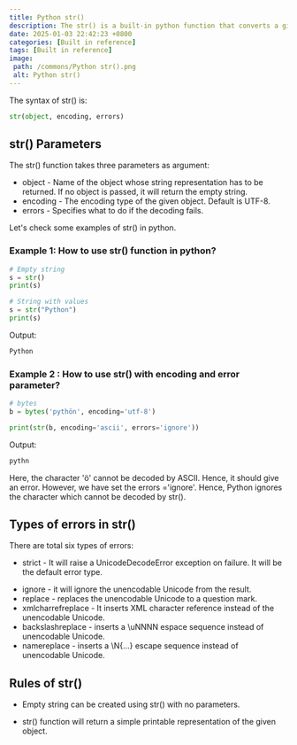 ```yaml
---
title: Python str()
description: The str() is a built-in python function that converts a given value into a string.
date: 2025-01-03 22:42:23 +0800
categories: [Built in reference]
tags: [Built in reference]
image:
 path: /commons/Python str().png
 alt: Python str()
---
```


The syntax of str() is:

```python
str(object, encoding, errors)

```

## str() Parameters

The str() function takes three parameters as argument:

* object \- Name of the object whose string representation has to be returned. If no object is passed, it will return the empty string.   
* encoding \- The encoding type of the given object. Default is UTF-8.  
* errors \- Specifies what to do if the decoding fails.

Let's check some examples of  str() in python.

### Example 1: How to use str() function in python?

```python
# Empty string
s = str()
print(s)

# String with values
s = str("Python")
print(s)

```

Output:

```python
Python

```

### Example 2 :  How to use str() with encoding and error parameter?

```python
# bytes
b = bytes('pythön', encoding='utf-8')

print(str(b, encoding='ascii', errors='ignore'))

```

Output:

```python
pythn
```

Here, the character 'ö' cannot be decoded by ASCII. Hence, it should give an error. However, we have set the errors \='ignore'. Hence, Python ignores the character which cannot be decoded by str().

<script type="text/javascript">
	atOptions = {
		'key' : '98858c4e91885e00ea9926beee01c03e',
		'format' : 'iframe',
		'height' : 90,
		'width' : 728,
		'params' : {}
	};
</script>
<script type="text/javascript" src="//www.highperformanceformat.com/98858c4e91885e00ea9926beee01c03e/invoke.js"></script>
## Types of errors in str() 

There are total six types of errors:

* strict \- It will raise a UnicodeDecodeError exception on failure. It will be the default error type.  
<script type="text/javascript">
	atOptions = {
		'key' : '98858c4e91885e00ea9926beee01c03e',
		'format' : 'iframe',
		'height' : 90,
		'width' : 728,
		'params' : {}
	};
</script>
<script type="text/javascript" src="//www.highperformanceformat.com/98858c4e91885e00ea9926beee01c03e/invoke.js"></script>
* ignore \- it will ignore the unencodable Unicode from the result.  
* replace \- replaces the unencodable Unicode to a question mark.  
* xmlcharrefreplace \- It inserts XML character reference instead of the unencodable Unicode.  
* backslashreplace \- inserts a \\uNNNN espace sequence instead of unencodable Unicode.  
* namereplace \- inserts a \\N{...} escape sequence instead of unencodable Unicode.

## Rules of str()

* Empty string can be created using str() with no parameters.  
<script type="text/javascript">
	atOptions = {
		'key' : '98858c4e91885e00ea9926beee01c03e',
		'format' : 'iframe',
		'height' : 90,
		'width' : 728,
		'params' : {}
	};
</script>
<script type="text/javascript" src="//www.highperformanceformat.com/98858c4e91885e00ea9926beee01c03e/invoke.js"></script>
* str() function will return a simple printable representation of the given object.